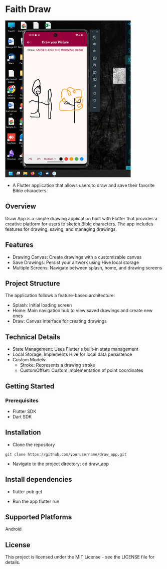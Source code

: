 # Faith Draw

<img src="assets/faith draw1.png" height=500 width=400 alt="faith draw app" />

- A Flutter application that allows users to draw and save their favorite Bible characters.

## Overview

Draw App is a simple drawing application built with Flutter that provides a creative platform for users to sketch Bible characters. The app includes features for drawing, saving, and managing drawings.

## Features

- Drawing Canvas: Create drawings with a customizable canvas
- Save Drawings: Persist your artwork using Hive local storage
- Multiple Screens: Navigate between splash, home, and drawing screens

## Project Structure

The application follows a feature-based architecture:

- Splash: Initial loading screen
- Home: Main navigation hub to view saved drawings and create new ones
- Draw: Canvas interface for creating drawings

## Technical Details

- State Management: Uses Flutter's built-in state management
- Local Storage: Implements Hive for local data persistence
- Custom Models:
  - Stroke: Represents a drawing stroke
  - CustomOffset: Custom implementation of point coordinates

## Getting Started

### Prerequisites

- Flutter SDK
- Dart SDK

## Installation

- Clone the repository

```
git clone https://github.com/yourusername/draw_app.git
```

- Navigate to the project directory: cd draw_app

## Install dependencies

- flutter pub get

- Run the app
  flutter run

## Supported Platforms

Android

## License

This project is licensed under the MIT License - see the LICENSE file for details.
